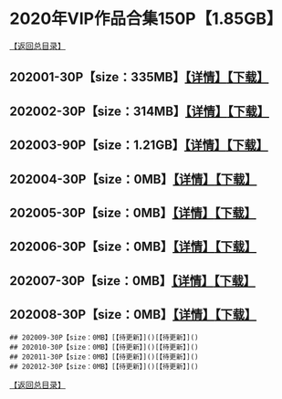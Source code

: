 # 2020年VIP作品合集150P【1.85GB】
[【返回总目录】](/README.md)
## 202001-30P【size：335MB】[【详情】](./VIP01/README.md)[【下载】](https://474b.com/file/25713053-435058434)
## 202002-30P【size：314MB】[【详情】](./VIP02/README.md)[【下载】](https://474b.com/file/25713053-435058713)
## 202003-90P【size：1.21GB】[【详情】](./VIP03/README.md)[【下载】](https://474b.com/file/25713053-437910734)
## 202004-30P【size：0MB】[【详情】](./VIP04/README.md)[【下载】]()
## 202005-30P【size：0MB】[【详情】](./VIP05/README.md)[【下载】]()
## 202006-30P【size：0MB】[【详情】](./VIP06/README.md)[【下载】]()
## 202007-30P【size：0MB】[【详情】](./VIP07/README.md)[【下载】]()
## 202008-30P【size：0MB】[【详情】](./VIP08/README.md)[【下载】]()

```
## 202009-30P【size：0MB】[【待更新】]()[【待更新】]()
## 202010-30P【size：0MB】[【待更新】]()[【待更新】]()
## 202011-30P【size：0MB】[【待更新】]()[【待更新】]()
## 202012-30P【size：0MB】[【待更新】]()[【待更新】]()
```
[【返回总目录】](/README.md)

